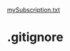 [mySubscription.txt](https://github.com/Kranti-solanke/.gitignore/files/10306468/mySubscription.txt)
# .gitignore
